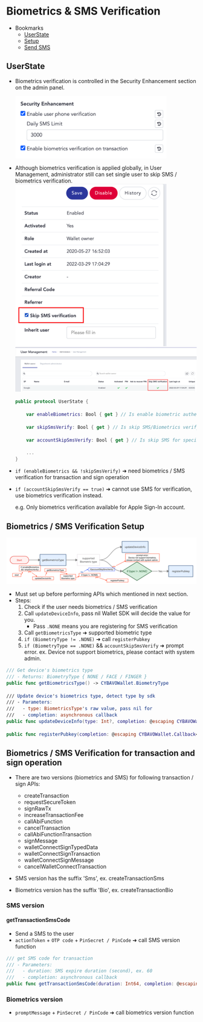 # Biometrics & SMS Verification

- Bookmarks
  - [UserState](#userstate)
  - [Setup](#biometrics--sms-verification-setup)
  - [Send SMS](#gettransactionsmscode)

## UserState

- Biometrics verification is controlled in the Security Enhancement section on the admin panel.  

  <img src="images/sdk_guideline/screenshot_security_enhancement.png" alt="drawing" width="400"/> 
- Although biometrics verification is applied globally, in User Management,  administrator still can set single user to skip SMS / biometrics verification.   
  <img src="images/sdk_guideline/screenshot_skip_sms_1.png" alt="drawing" width="400"/>   
  <img src="images/sdk_guideline/screenshot_skip_sms_2.png" alt="drawing" width="800"/> 
    ```swift
    public protocol UserState {

        var enableBiometrics: Bool { get } // Is enable biometric authentication

        var skipSmsVerify: Bool { get } // Is skip SMS/Biometrics verify

        var accountSkipSmsVerify: Bool { get } // Is skip SMS for specific case, ex. Apple account

        ...
    }
    ```

- `if (enableBiometrics && !skipSmsVerify)` ➜ need biometrics / SMS verification for transaction and sign operation

- `if (accountSkipSmsVerify == true)` ➜ cannot use SMS for verification, use biometrics verification instead.

    e.g. Only biometrics verification available for Apple Sign-In account.

## Biometrics / SMS Verification Setup

![img](images/sdk_guideline/biometric_verification.png)

- Must set up before performing APIs which mentioned in next section.
- Steps:
    1. Check if the user needs biometrics / SMS verification
    2. Call `updateDeviceInfo`, pass nil Wallet SDK will decide the value for you.
        - Pass `.NONE` means you are registering for SMS verification
    3. Call `getBiometricsType` ➜ supported biometric type
    4. `if (BiometryType != .NONE)` ➜ call `registerPubkey`
    5. `if (BiometryType == .NONE)` && `accountSkipSmsVerify` ➜ prompt error. ex. Device not support biometrics, please contact with system admin.

```swift
/// Get device's biometrics type
/// - Returns: BiometryType { NONE / FACE / FINGER }
public func getBiometricsType() -> CYBAVOWallet.BiometryType

/// Update device's biometrics type, detect type by sdk
/// - Parameters:
///   - type: BiometricsType's raw value, pass nil for 
///   - completion: asynchronous callback
public func updateDeviceInfo(type: Int?, completion: @escaping CYBAVOWallet.Callback<CYBAVOWallet.UpdateDeviceInfoResult>)

public func registerPubkey(completion: @escaping CYBAVOWallet.Callback<CYBAVOWallet.RegisterPubkeyResult>)
```
## Biometrics / SMS Verification for transaction and sign operation
- There are two versions (biometrics and SMS) for following transaction  / sign APIs:
  - createTransaction
  - requestSecureToken
  - signRawTx
  - increaseTransactionFee
  - callAbiFunction
  - cancelTransaction
  - callAbiFunctionTransaction
  - signMessage
  - walletConnectSignTypedData
  - walletConnectSignTransaction
  - walletConnectSignMessage
  - cancelWalletConnectTransaction

- SMS version has the suffix 'Sms', ex. createTransactionSms
- Biometrics version has the suffix 'Bio', ex. createTransactionBio
### SMS version
#### getTransactionSmsCode
- Send a SMS to the user
- `actionToken` + `OTP code` + `PinSecret / PinCode` ➜ call SMS version function

```swift
/// get SMS code for transaction
/// - Parameters:
///   - duration: SMS expire duration (second), ex. 60
///   - completion: asynchronous callback
public func getTransactionSmsCode(duration: Int64, completion: @escaping CYBAVOWallet.Callback<CYBAVOWallet.GetActionTokenResult>)
```
### Biometrics version
- `promptMessage` + `PinSecret / PinCode` ➜ call biometrics version function
